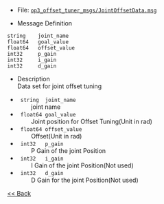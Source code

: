 - File: [`op3_offset_tuner_msgs/JointOffsetData.msg`]

- Message Definition
 ```
 string    joint_name
 float64   goal_value
 float64   offset_value
 int32     p_gain
 int32     i_gain
 int32     d_gain
 ```


- Description  
Data set for joint offset tuning

* ` string  joint_name`  
&emsp;&emsp; joint name  
* ` float64 goal_value`  
&emsp;&emsp; Joint position for Offset Tuning(Unit in rad)  
* ` float64 offset_value`  
&emsp;&emsp; Offset(Unit in rad)  
* ` int32   p_gain`  
&emsp;&emsp; P Gain of the joint Position  
* ` int32   i_gain`  
&emsp;&emsp; I Gain of the joint Position(Not used)  
* ` int32   d_gain`  
&emsp;&emsp; D Gain for the joint Position(Not used)  

[&lt;&lt; Back](op3_offset_tuner_msgs.md)


[`op3_offset_tuner_msgs/JointOffsetData.msg`]:(https://github.com/ROBOTIS-GIT/ROBOTIS-OP3-msgs/blob/master/op3_offset_tuner_msgs/msg/JointOffsetData.msg)

